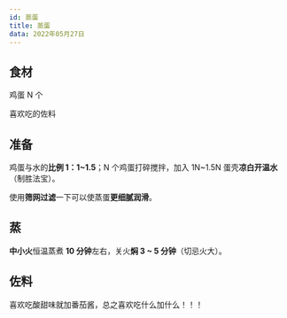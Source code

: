 ```yaml
---
id: 蒸蛋
title: 蒸蛋
data: 2022年05月27日
---
```


## 食材

鸡蛋 N 个

喜欢吃的佐料

## 准备

鸡蛋与水的**比例 1：1~1.5**；N 个鸡蛋打碎搅拌，加入 1N~1.5N 蛋壳**凉白开温水**（制胜法宝）。

使用**筛网过滤**一下可以使蒸蛋**更细腻润滑**。

## 蒸

**中小火**恒温蒸煮 **10 分钟**左右，关火**焖 3 ~ 5 分钟**（切忌火大）。

## 佐料

喜欢吃酸甜味就加番茄酱，总之喜欢吃什么加什么！！！